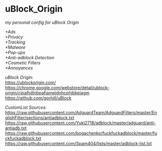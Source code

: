 # uBlock_Origin
*my personal config for uBlock Origin*


*+Ads  
+Privacy  
+Tracking  
+Malware  
+Pop-ups  
+Anti-adblock Detection  
+Cosmetic Filters  
+Annoyances*  


*uBlock Origin:*  
https://ublockorigin.com/  
https://chrome.google.com/webstore/detail/ublock-origin/cjpalhdlnbpafiamejdnhcphjbkeiagm  
https://github.com/gorhill/uBlock  

*CustomList Sources:*  
https://raw.githubusercontent.com/AdguardTeam/AdguardFilters/master/EnglishFilter/sections/antiadblock.txt  
https://raw.githubusercontent.com/Yuki2718/adblock/master/adguard/anti-antiadb.txt  
https://raw.githubusercontent.com/bogachenko/fuckfuckadblock/master/fuckfuckadblock.txt  
https://raw.githubusercontent.com/Spam404/lists/master/adblock-list.txt  

